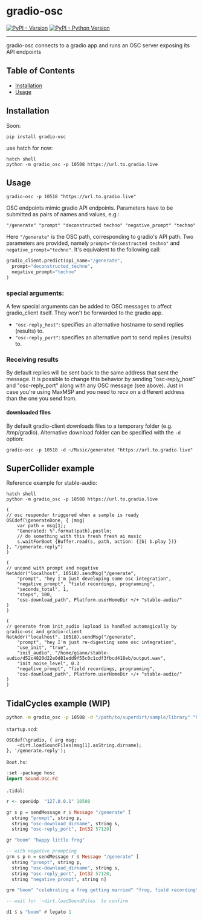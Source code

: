 # gradio-osc

[![PyPI - Version](https://img.shields.io/pypi/v/gradio-osc.svg)](https://pypi.org/project/gradio-osc)
[![PyPI - Python Version](https://img.shields.io/pypi/pyversions/gradio-osc.svg)](https://pypi.org/project/gradio-osc)

-----

gradio-osc connects to a gradio app and runs an OSC server exposing its API endpoints

## Table of Contents

- [Installation](#installation)
- [Usage](#usage)

## Installation

Soon:
```console
pip install gradio-osc
```

use hatch for now:
```console
hatch shell
python -m gradio_osc -p 10508 https://url.to.gradio.live
```

## Usage
```console
gradio-osc -p 10518 "https://url.to.gradio.live"
```

OSC endpoints mimic gradio API endpoints. Parameters have to be submitted as pairs of names and values, e.g.:

```
"/generate" "prompt" "deconstructed techno" "negative_prompt" "techno"
```

Here `"/generate"` is the OSC path, corresponding to gradio's API path. Two parameters are provided, namely `prompt="deconstructed techno"` and `negative_prompt="techno"`. It's equivalent to the following call:

```python
gradio_client.predict(api_name="/generate",
  prompt="deconstructed_techno",
  negative_prompt="techno"
)
```


### special arguments:
A few special arguments can be added to OSC messages to affect gradio_client itself. They won't be forwarded to the gradio app.

- `"osc-reply_host"`: specifies an alternative hostname to send replies (results) to.
- `"osc-reply_port"`: specifies an alternative port to send replies (results) to.

### Receiving results

By default replies will be sent back to the same address that sent the message. It is possible to change this behavior by sending "osc-reply_host" and "osc-reply_port" along with any OSC message (see above). Just in case you're using MaxMSP and you need to recv on a different address than the one you send from.

#### downloaded files

By default gradio-client downloads files to a temporary folder (e.g. /tmp/gradio). Alternative download folder can be specified with the `-d` option:

```console
gradio-osc -p 10518 -d ~/Music/generated "https://url.to.gradio.live"
```


## SuperCollider example

Reference example for stable-audio:

```console
hatch shell
python -m gradio_osc -p 10508 https://url.to.gradio.live
```

```supercollider
(
// osc responder triggered when a sample is ready
OSCdef(\generateDone, { |msg|
	var path = msg[1];
	"Generated: %".format(path).postln;
	// do something with this fresh fresh ai music
	s.waitForBoot {Buffer.read(s, path, action: {|b| b.play })}
}, "/generate.reply")
)

(
// uncond with prompt and negative
NetAddr("localhost", 10518).sendMsg("/generate", 
	"prompt", "hey I'm just developing some osc integration",
	"negative_prompt", "field recordings, programming",
	"seconds_total", 1,
	"steps", 100,
	"osc-download_path", Platform.userHomeDir +/+ "stable-audio/"
)
)

(
// generate from init_audio (upload is handled automagically by gradio-osc and gradio-client
NetAddr("localhost", 10518).sendMsg("/generate", 
	"prompt", "hey I'm just re-digesting some osc integration",
	"use_init", "true",
	"init_audio", "/home/giano/stable-audio/d52c4820d22e0d81edd9f55c0c1cdf3fbcd418eb/output.wav",
	"init_noise_level", 0.3
	"negative_prompt", "field recordings, programming",
	"osc-download_path", Platform.userHomeDir +/+ "stable-audio/"
)
)
```

## TidalCycles example (WIP)

```sh
python -m gradio_osc -p 10508 -d "/path/to/superdirt/sample/library" "https://url.to.gradio.live"
```

`startup.scd`:
```scd
OSCdef(\gradio, { arg msg;
    ~dirt.loadSoundFiles(msg[1].asString.dirname);
}, '/generate.reply');
```

`Boot.hs`:
```hs
:set -package hosc
import Sound.Osc.Fd
```

`.tidal`:
```hs
r <- openUdp  "127.0.0.1" 10508

gr s p = sendMessage r $ Message "/generate" [
  string "prompt", string p,
  string "osc-download_dirname", string s, 
  string "osc-reply_port", Int32 57120]

gr "boom" "happy little frog"

-- with negative prompting
grn s p n = sendMessage r $ Message "/generate" [
  string "prompt", string p,
  string "osc-download_dirname", string s, 
  string "osc-reply_port", Int32 57120,
  string "negative_prompt", string n]

grn "boom" "celebrating a frog getting married" "frog, field recording"

-- wait for `~dirt.loadSoundFiles` to confirm

d1 $ s "boom" # legato 1
```

